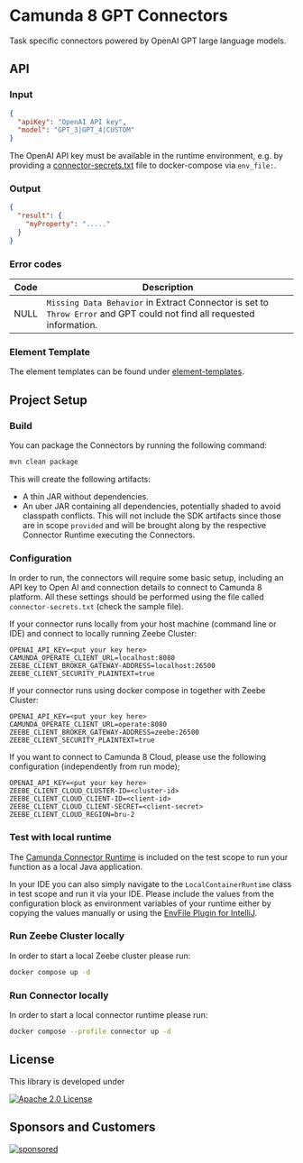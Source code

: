 # Camunda 8 GPT Connectors

Task specific connectors powered by OpenAI GPT large language models.

## API

### Input

```json
{
  "apiKey": "OpenAI API key",
  "model": "GPT_3|GPT_4|CUSTOM"
}
```

The OpenAI API key must be available in the runtime environment, e.g. by providing a [connector-secrets.txt](connector-secrets.txt) file to docker-compose via `env_file:`.

### Output

```json
{
  "result": {
    "myProperty": "....."
  }
}
```

### Error codes

| Code | Description |
| - | - |
| NULL | `Missing Data Behavior` in Extract Connector is set to `Throw Error` and GPT could not find all requested information. |


### Element Template

The element templates can be found under [element-templates](element-templates).



## Project Setup

### Build

You can package the Connectors by running the following command:

```bash
mvn clean package
```

This will create the following artifacts:

- A thin JAR without dependencies.
- An uber JAR containing all dependencies, potentially shaded to avoid classpath conflicts. This will not include the SDK artifacts since those are in scope `provided` and will be brought along by the respective Connector Runtime executing the Connectors.

### Configuration

In order to run, the connectors will require some basic setup, including an API key to Open AI and connection details to connect to Camunda 8 platform.
All these settings should be performed using the file called `connector-secrets.txt` (check the sample file). 

If your connector runs locally from your host machine (command line or IDE) and connect to locally running Zeebe Cluster:
```
OPENAI_API_KEY=<put your key here>
CAMUNDA_OPERATE_CLIENT_URL=localhost:8080
ZEEBE_CLIENT_BROKER_GATEWAY-ADDRESS=localhost:26500
ZEEBE_CLIENT_SECURITY_PLAINTEXT=true
```

If your connector runs using docker compose in together with Zeebe Cluster:
```
OPENAI_API_KEY=<put your key here>
CAMUNDA_OPERATE_CLIENT_URL=operate:8080
ZEEBE_CLIENT_BROKER_GATEWAY-ADDRESS=zeebe:26500
ZEEBE_CLIENT_SECURITY_PLAINTEXT=true
```

If you want to connect to Camunda 8 Cloud, please use the following configuration (independently from run mode); 
```
OPENAI_API_KEY=<put your key here>
ZEEBE_CLIENT_CLOUD_CLUSTER-ID=<cluster-id>
ZEEBE_CLIENT_CLOUD_CLIENT-ID=<client-id>
ZEEBE_CLIENT_CLOUD_CLIENT-SECRET=<client-secret>
ZEEBE_CLIENT_CLOUD_REGION=bru-2
```

### Test with local runtime

The [Camunda Connector Runtime](https://github.com/camunda-community-hub/spring-zeebe/tree/master/connector-runtime#building-connector-runtime-bundles) 
is included on the test scope to run your function as a local Java application.

In your IDE you can also simply navigate to the `LocalContainerRuntime` class in test scope and run it via your IDE.
Please include the values from the configuration block as environment variables of your runtime either by copying the
values manually or using the [EnvFile Plugin for IntelliJ](https://plugins.jetbrains.com/plugin/7861-envfile).

### Run Zeebe Cluster locally

In order to start a local Zeebe cluster please run:

```bash 
docker compose up -d
```

### Run Connector locally

In order to start a local connector runtime please run:

```bash 
docker compose --profile connector up -d
```

## License

This library is developed under

[![Apache 2.0 License](https://img.shields.io/badge/License-Apache%202.0-blue.svg)](/LICENSE)

## Sponsors and Customers

[![sponsored](https://img.shields.io/badge/sponsoredBy-Holisticon-red.svg)](https://holisticon.de/)